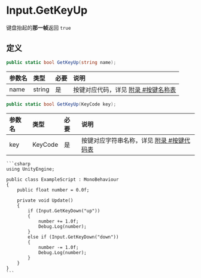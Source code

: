 # Input.GetKeyUp

键盘抬起的**那一帧**返回 `true`

## 定义

```csharp
public static bool GetKeyUp(string name);
```

| 参数名  | 类型     | 必要  | 说明                                         |
|:---- |:------ |:--- |:------------------------------------------ |
| name | string | 是   | 按键对应代码，详见 [附录 #按键名称表](./appendix.md#按键名称表) |

```csharp
public static bool GetKeyUp(KeyCode key);
```

| 参数名 | 类型      | 必要  | 说明                               |
|:--- |:------- |:--- |:-------------------------------- |
| key | KeyCode | 是   | 按键对应字符串名称，详见 [附录 #按键代码表](#按键代码表) |


~~~admonish example title="示例"
```csharp
using UnityEngine;

public class ExampleScript : MonoBehaviour
{
    public float number = 0.0f;

    private void Update()
    {
        if (Input.GetKeyDown("up"))
        {
            number += 1.0f;
            Debug.Log(number);
        }
        else if (Input.GetKeyDown("down"))
        {
            number -= 1.0f;
            Debug.Log(number);
        }
    }
}
```
~~~